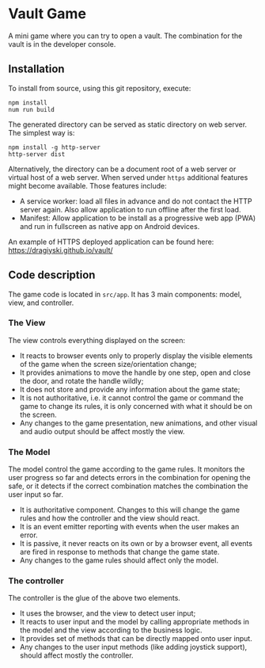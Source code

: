 # Vault Game

A mini game where you can try to open a vault. The combination for the vault is in the developer console.

## Installation

To install from source, using this git repository, execute:

```
npm install
num run build
```

The generated directory can be served as static directory on web server. The simplest way is:

```
npm install -g http-server
http-server dist
```

Alternatively, the directory can be a document root of a web server or virtual host of a web server. When served under `https` additional features might become available. Those features include:

* A service worker: load all files in advance and do not contact the HTTP server again. Also allow application to run offline after the first load.
* Manifest: Allow application to be install as a progressive web app (PWA) and run in fullscreen as native app on Android devices.

An example of HTTPS deployed application can be found here: https://dragiyski.github.io/vault/

## Code description

The game code is located in `src/app`. It has 3 main components: model, view, and controller.

### The View

The view controls everything displayed on the screen:

* It reacts to browser events only to properly display the visible elements of the game when the screen size/orientation change;
* It provides animations to move the handle by one step, open and close the door, and rotate the handle wildly;
* It does not store and provide any information about the game state;
* It is not authoritative, i.e. it cannot control the game or command the game to change its rules, it is only concerned with what it should be on the screen.
* Any changes to the game presentation, new animations, and other visual and audio output should be affect mostly the view.

### The Model

The model control the game according to the game rules. It monitors the user progress so far and detects errors in the combination for opening the safe, or it detects if the correct combination matches the combination the user input so far.

* It is authoritative component. Changes to this will change the game rules and how the controller and the view should react.
* It is an event emitter reporting with events when the user makes an error.
* It is passive, it never reacts on its own or by a browser event, all events are fired in response to methods that change the game state.
* Any changes to the game rules should affect only the model.

### The controller

The controller is the glue of the above two elements.

* It uses the browser, and the view to detect user input;
* It reacts to user input and the model by calling appropriate methods in the model and the view according to the business logic.
* It provides set of methods that can be directly mapped onto user input.
* Any changes to the user input methods (like adding joystick support), should affect mostly the controller.
